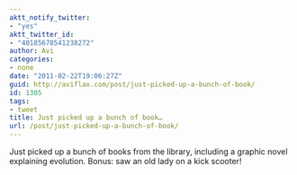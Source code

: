 ```yaml
---
aktt_notify_twitter:
- "yes"
aktt_twitter_id:
- "40185678541238272"
author: Avi
categories:
- none
date: "2011-02-22T19:06:27Z"
guid: http://aviflax.com/post/just-picked-up-a-bunch-of-book/
id: 1305
tags:
- tweet
title: Just picked up a bunch of book…
url: /post/just-picked-up-a-bunch-of-book/
---
```

Just picked up a bunch of books from the library, including a graphic novel explaining evolution. Bonus: saw an old lady on a kick scooter!